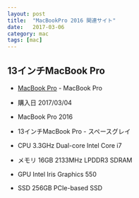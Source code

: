 ```yaml
---
layout: post
title:  "MacBookPro 2016 関連サイト"
date:   2017-03-06
category: mac
tags: [mac]
---
```


## 13インチMacBook Pro

- [MacBook Pro](http://www.apple.com/jp/shop/buy-mac/macbook-pro) - MacBook Pro

* 購入日 2017/03/04

*  MacBook Pro 2016
*    13インチMacBook Pro - スペースグレイ
*    CPU        3.3GHz     Dual-core Intel Core i7
*    メモリ     16GB       2133MHz LPDDR3 SDRAM
*    GPU        Intel Iris Graphics 550
*    SSD        256GB PCIe-based SSD

